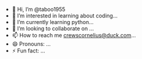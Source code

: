 - 👋 Hi, I’m @taboo1955
- 👀 I’m interested in learning about coding...
- 🌱 I’m currently learning python...
- 💞️ I’m looking to collaborate on ...
- 📫 How to reach me crewscornelius@duck.com...
- 😄 Pronouns: ...
- ⚡ Fun fact: ...

<!---
taboo1955/taboo1955 is a ✨ special ✨ repository because its `README.md` (this file) appears on your GitHub profile.
You can click the Preview link to take a look at your changes.
--->
